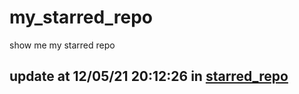 # my_starred_repo
show me my starred repo

update at 12/05/21 20:12:26 in [starred_repo](./index.html)
---

